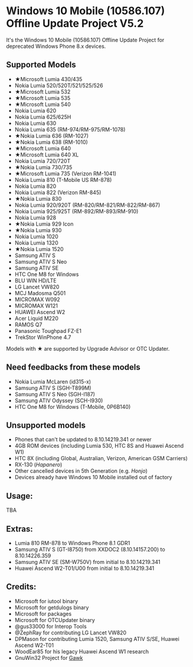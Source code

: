 # Windows 10 Mobile (10586.107) Offline Update Project V5.2

It's the Windows 10 Mobile (10586.107) Offline Update Project for deprecated Windows Phone 8.x devices.

## Supported Models

- ★Microsoft Lumia 430/435
- Nokia Lumia 520/520T/521/525/526
- ★Microsoft Lumia 532
- ★Microsoft Lumia 535
- ★Microsoft Lumia 540
- Nokia Lumia 620
- Nokia Lumia 625/625H
- Nokia Lumia 630
- Nokia Lumia 635 (RM-974/RM-975/RM-1078)
- ★Nokia Lumia 636 (RM-1027)
- ★Nokia Lumia 638 (RM-1010)
- ★Microsoft Lumia 640
- ★Microsoft Lumia 640 XL
- Nokia Lumia 720/720T
- ★Nokia Lumia 730/735
- ★Microsoft Lumia 735 (Verizon RM-1041)
- Nokia Lumia 810 (T-Mobile US RM-878)
- Nokia Lumia 820
- Nokia Lumia 822 (Verizon RM-845)
- ★Nokia Lumia 830
- Nokia Lumia 920/920T (RM-820/RM-821/RM-822/RM-867)
- Nokia Lumia 925/925T (RM-892/RM-893/RM-910)
- Nokia Lumia 928
- ★Nokia Lumia 929 Icon
- ★Nokia Lumia 930
- Nokia Lumia 1020
- Nokia Lumia 1320
- ★Nokia Lumia 1520
- Samsung ATIV S
- Samsung ATIV S Neo
- Samsung ATIV SE
- HTC One M8 for Windows
- BLU WIN HD/LTE
- LG Lancet VW820
- MCJ Madosma Q501
- MICROMAX W092
- MICROMAX W121
- HUAWEI Ascend W2
- Acer Liquid M220
- RAMOS Q7
- Panasonic Toughpad FZ-E1
- TrekStor WinPhone 4.7

Models with ★ are supported by Upgrade Advisor or OTC Updater.

## Need feedbacks from these models

- Nokia Lumia McLaren (id315-x)
- Samsung ATIV S (SGH-T899M)
- Samsung ATIV S Neo (SGH-I187)
- Samsung ATIV Odyssey (SCH-I930)
- HTC One M8 for Windows (T-Mobile, 0P6B140)

## Unsupported models

- Phones that can't be updated to 8.10.14219.341 or newer
- 4GB ROM devices (including Lumia 530, HTC 8S and Huawei Ascend W1)
- HTC 8X (including Global, Australian, Verizon, American GSM Carriers)
- RX-130 (*Hapanero*)
- Other cancelled devices in 5th Generation (e.g. *Honjo*)
- Devices already have Windows 10 Mobile installed out of factory

## Usage:

TBA

## Extras:

- Lumia 810 RM-878 to Windows Phone 8.1 GDR1
- Samsung ATIV S (GT-I8750) from XXDOC2 (8.10.14157.200) to 8.10.14226.359
- Samsung ATIV SE (SM-W750V) from initial to 8.10.14219.341
- Huawei Ascend W2-T01/U00 from initial to 8.10.14219.341


## Credits:

- Microsoft for iutool binary
- Microsoft for getdulogs binary
- Microsoft for packages
- Microsoft for OTCUpdater binary
- @gus33000 for Interop Tools
- @ZephRay for contributing LG Lancet VW820
- DPMason for contributing Lumia 1520, Samsung ATIV S/SE, Huawei Ascend W2-T01
- WoodEar85 for his legacy Huawei Ascend W1 research
- GnuWin32 Project for [Gawk](http://gnuwin32.sourceforge.net/packages/gawk.htm)

